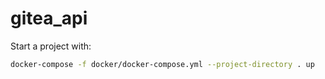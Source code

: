 # gitea_api

Start a project with:

```bash
docker-compose -f docker/docker-compose.yml --project-directory . up
```
